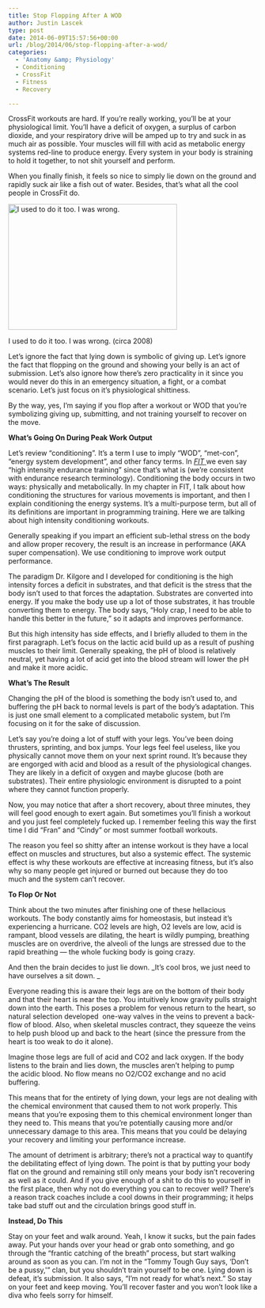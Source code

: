 ```yaml
---
title: Stop Flopping After A WOD
author: Justin Lascek
type: post
date: 2014-06-09T15:57:56+00:00
url: /blog/2014/06/stop-flopping-after-a-wod/
categories:
  - 'Anatomy &amp; Physiology'
  - Conditioning
  - CrossFit
  - Fitness
  - Recovery

---
```

CrossFit workouts are hard. If you&#8217;re really working, you&#8217;ll be at your physiological limit. You&#8217;ll have a deficit of oxygen, a surplus of carbon dioxide, and your respiratory drive will be amped up to try and suck in as much air as possible. Your muscles will fill with acid as metabolic energy systems red-line to produce energy. Every system in your body is straining to hold it together, to not shit yourself and perform.

When you finally finish, it feels so nice to simply lie down on the ground and rapidly suck air like a fish out of water. Besides, that&#8217;s what all the cool people in CrossFit do.

<div id="attachment_10222" style="width: 351px" class="wp-caption aligncenter">
  <a href="/2014/06/flopped.jpg"><img aria-describedby="caption-attachment-10222" data-attachment-id="10222" data-permalink="/blog/2014/06/stop-flopping-after-a-wod/flopped/" data-orig-file="/2014/06/flopped.jpg" data-orig-size="341,254" data-comments-opened="1" data-image-meta="{&quot;aperture&quot;:&quot;0&quot;,&quot;credit&quot;:&quot;&quot;,&quot;camera&quot;:&quot;&quot;,&quot;caption&quot;:&quot;&quot;,&quot;created_timestamp&quot;:&quot;0&quot;,&quot;copyright&quot;:&quot;&quot;,&quot;focal_length&quot;:&quot;0&quot;,&quot;iso&quot;:&quot;0&quot;,&quot;shutter_speed&quot;:&quot;0&quot;,&quot;title&quot;:&quot;&quot;}" data-image-title="flopped" data-image-description="" data-medium-file="/2014/06/flopped-200x148.jpg" data-large-file="/2014/06/flopped.jpg" class="size-full wp-image-10222" src="/2014/06/flopped.jpg" alt="I used to do it too. I was wrong. " width="341" height="254" srcset="/2014/06/flopped.jpg 341w, /2014/06/flopped-150x111.jpg 150w, /2014/06/flopped-200x148.jpg 200w" sizes="(max-width: 341px) 100vw, 341px" /></a>
  
  <p id="caption-attachment-10222" class="wp-caption-text">
    I used to do it too. I was wrong. (circa 2008)
  </p>
</div>

Let&#8217;s ignore the fact that lying down is symbolic of giving up. Let&#8217;s ignore the fact that flopping on the ground and showing your belly is an act of submission. Let&#8217;s also ignore how there&#8217;s zero practicality in it since you would never do this in an emergency situation, a fight, or a combat scenario. Let&#8217;s just focus on it&#8217;s physiological shittiness.

By the way, yes, I&#8217;m saying if you flop after a workout or WOD that you&#8217;re symbolizing giving up, submitting, and not training yourself to recover on the move.

**What&#8217;s Going On During Peak Work Output**

Let&#8217;s review &#8220;conditioning&#8221;. It&#8217;s a term I use to imply &#8220;WOD&#8221;, &#8220;met-con&#8221;, &#8220;energy system development&#8221;, and other fancy terms. In <a href="http://www.amazon.com/gp/product/0615497063/ref=as_li_tl?ie=UTF8&camp=1789&creative=390957&creativeASIN=0615497063&linkCode=as2&tag=70sbi-20" target="_blank"><em>FIT</em> </a>we even say &#8220;high intensity endurance training&#8221; since that&#8217;s what is (we&#8217;re consistent with endurance research terminology). Conditioning the body occurs in two ways: physically and metabolically. In my chapter in FIT, I talk about how conditioning the structures for various movements is important, and then I explain conditioning the energy systems. It&#8217;s a multi-purpose term, but all of its definitions are important in programming training. Here we are talking about high intensity conditioning workouts.

Generally speaking if you impart an efficient sub-lethal stress on the body and allow proper recovery, the result is an increase in performance (AKA super compensation). We use conditioning to improve work output performance.

The paradigm Dr. Kilgore and I developed for conditioning is the high intensity forces a deficit in substrates, and that deficit is the stress that the body isn&#8217;t used to that forces the adaptation. Substrates are converted into energy. If you make the body use up a lot of those substrates, it has trouble converting them to energy. The body says, &#8220;Holy crap, I need to be able to handle this better in the future,&#8221; so it adapts and improves performance.

But this high intensity has side effects, and I briefly alluded to them in the first paragraph. Let&#8217;s focus on the lactic acid build up as a result of pushing muscles to their limit. Generally speaking, the pH of blood is relatively neutral, yet having a lot of acid get into the blood stream will lower the pH and make it more acidic.

**What&#8217;s The Result**

Changing the pH of the blood is something the body isn&#8217;t used to, and buffering the pH back to normal levels is part of the body&#8217;s adaptation. This is just one small element to a complicated metabolic system, but I&#8217;m focusing on it for the sake of discussion.

Let&#8217;s say you&#8217;re doing a lot of stuff with your legs. You&#8217;ve been doing thrusters, sprinting, and box jumps. Your legs feel feel useless, like you physically cannot move them on your next sprint round. It&#8217;s because they are engorged with acid and blood as a result of the physiological changes. They are likely in a deficit of oxygen and maybe glucose (both are substrates). Their entire physiologic environment is disrupted to a point where they cannot function properly.

Now, you may notice that after a short recovery, about three minutes, they will feel good enough to exert again. But sometimes you&#8217;ll finish a workout and you just feel completely fucked up. I remember feeling this way the first time I did &#8220;Fran&#8221; and &#8220;Cindy&#8221; or most summer football workouts.

The reason you feel so shitty after an intense workout is they have a local effect on muscles and structures, but also a systemic effect. The systemic effect is why these workouts are effective at increasing fitness, but it&#8217;s also why so many people get injured or burned out because they do too much and the system can&#8217;t recover.

**To Flop Or Not**

Think about the two minutes after finishing one of these hellacious workouts. The body constantly aims for homeostasis, but instead it&#8217;s experiencing a hurricane. CO2 levels are high, O2 levels are low, acid is rampant, blood vessels are dilating, the heart is wildly pumping, breathing muscles are on overdrive, the alveoli of the lungs are stressed due to the rapid breathing &#8212; the whole fucking body is going crazy.

And then the brain decides to just lie down. _It&#8217;s cool bros, we just need to have ourselves a sit down. _

Everyone reading this is aware their legs are on the bottom of their body and that their heart is near the top. You intuitively know gravity pulls straight down into the earth. This poses a problem for venous return to the heart, so natural selection developed  one-way valves in the veins to prevent a back-flow of blood. Also, when skeletal muscles contract, they squeeze the veins to help push blood up and back to the heart (since the pressure from the heart is too weak to do it alone).

Imagine those legs are full of acid and CO2 and lack oxygen. If the body listens to the brain and lies down, the muscles aren&#8217;t helping to pump the acidic blood. No flow means no O2/CO2 exchange and no acid buffering.

This means that for the entirety of lying down, your legs are not dealing with the chemical environment that caused them to not work properly. This means that you&#8217;re exposing them to this chemical environment longer than they need to. This means that you&#8217;re potentially causing more and/or unnecessary damage to this area. This means that you could be delaying your recovery and limiting your performance increase.

The amount of detriment is arbitrary; there&#8217;s not a practical way to quantify the debilitating effect of lying down. The point is that by putting your body flat on the ground and remaining still only means your body isn&#8217;t recovering as well as it could. And if you give enough of a shit to do this to yourself in the first place, then why not do everything you can to recover well? There&#8217;s a reason track coaches include a cool downs in their programming; it helps take bad stuff out and the circulation brings good stuff in.

**Instead, Do This**

Stay on your feet and walk around. Yeah, I know it sucks, but the pain fades away. Put your hands over your head or grab onto something, and go through the &#8220;frantic catching of the breath&#8221; process, but start walking around as soon as you can. I&#8217;m not in the &#8220;Tommy Tough Guy says, &#8216;Don&#8217;t be a pussy,'&#8221; clan, but you shouldn&#8217;t train yourself to be one. Lying down is defeat, it&#8217;s submission. It also says, &#8220;I&#8217;m not ready for what&#8217;s next.&#8221; So stay on your feet and keep moving. You&#8217;ll recover faster and you won&#8217;t look like a diva who feels sorry for himself.
